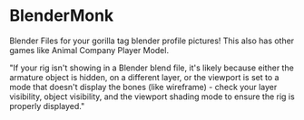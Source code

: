 # BlenderMonk
Blender Files for your gorilla tag blender profile pictures!
This also has other games like Animal Company Player Model.

"If your rig isn't showing in a Blender blend file, it's likely because either the armature object is hidden, on a different layer, or the viewport is set to a mode that doesn't display the bones (like wireframe) - check your layer visibility, object visibility, and the viewport shading mode to ensure the rig is properly displayed."
